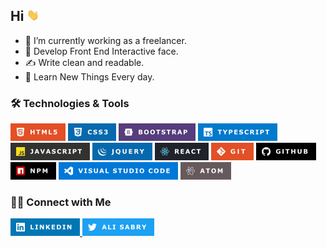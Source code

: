 ## Hi <img src="images/Hi.gif" width="20"> 

- 🔭 I’m currently working as a freelancer.
- 👯 Develop Front End Interactive face.
- ✍️ Write clean and readable.
- 🤔 Learn New Things Every day.

### 🛠 Technologies & Tools

![html5](images/HTML5.png) ![css3](images/CSS3.png) ![Bootstrap](images/BOOTSTRAP.png)  ![TypeScript](images/TYPESCRIPT.png) 
![javascript](images/JAVASCRIPT.png) ![Jquery](images/JQUERY.png) ![React](images/REACT.png)
![Git](images/GITV.png)  ![Github](images/GITHUB.png)  ![NPM](images/NPM.png)
![VisualStudioCode](images/VISUALSTUDIO.png) ![Atom](images/ATOM.png)

### 🤝🏻 Connect with Me

<a href="https://www.linkedin.com/in/ali-sabry/">
<img src="images/LINKEDIN.png">
</a>

<a href="https://www.twitter.com/">
<img src="images/TWITTER.png">
</a>

